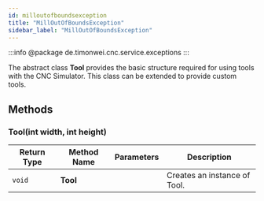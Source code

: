 ```yaml
---
id: milloutofboundsexception
title: "MillOutOfBoundsException"
sidebar_label: "MillOutOfBoundsException"
---
```


:::info
@package de.timonwei.cnc.service.exceptions
:::

The abstract class **Tool** provides the basic structure required for using tools with the CNC Simulator. This class can be extended to provide custom tools.


## Methods

### Tool(int width, int height)
| Return Type   | Method Name   | Parameters  | Description    |
| ------------- | ------------- | ----------- | -------------- |
| `void`       | **Tool**      |             | Creates an instance of Tool. |